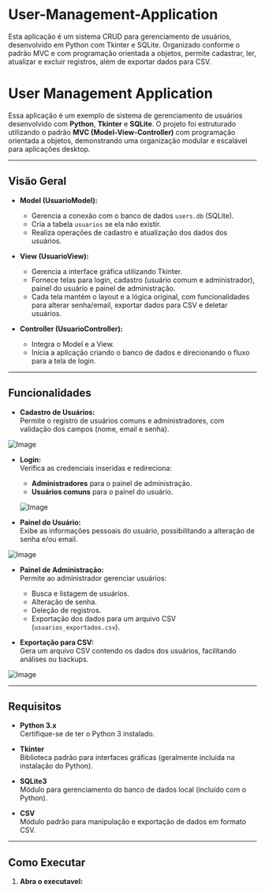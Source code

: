 # User-Management-Application
Esta aplicação é um sistema CRUD para gerenciamento de usuários, desenvolvido em Python com Tkinter e SQLite. Organizado conforme o padrão MVC e com programação orientada a objetos, permite cadastrar, ler, atualizar e excluir registros, além de exportar dados para CSV.

# User Management Application

Essa aplicação é um exemplo de sistema de gerenciamento de usuários desenvolvido com **Python**, **Tkinter** e **SQLite**. O projeto foi estruturado utilizando o padrão **MVC (Model-View-Controller)** com programação orientada a objetos, demonstrando uma organização modular e escalável para aplicações desktop.

---

## Visão Geral

- **Model (UsuarioModel):**  
  - Gerencia a conexão com o banco de dados `users.db` (SQLite).
  - Cria a tabela `usuarios` se ela não existir.
  - Realiza operações de cadastro e atualização dos dados dos usuários.

- **View (UsuarioView):**  
  - Gerencia a interface gráfica utilizando Tkinter.
  - Fornece telas para login, cadastro (usuário comum e administrador), painel do usuário e painel de administração.
  - Cada tela mantém o layout e a lógica original, com funcionalidades para alterar senha/email, exportar dados para CSV e deletar usuários.

- **Controller (UsuarioController):**  
  - Integra o Model e a View.
  - Inicia a aplicação criando o banco de dados e direcionando o fluxo para a tela de login.

---

## Funcionalidades

- **Cadastro de Usuários:**  
  Permite o registro de usuários comuns e administradores, com validação dos campos (nome, email e senha).

![Image](https://github.com/user-attachments/assets/35ec83f7-6a22-4b5e-8721-4c0600c78d41)

- **Login:**  
  Verifica as credenciais inseridas e redireciona:
  - **Administradores** para o painel de administração.
  - **Usuários comuns** para o painel do usuário.
  
  ![Image](https://github.com/user-attachments/assets/b1e41ba2-def5-4753-a44c-28b961c9e28a)

- **Painel do Usuário:**  
  Exibe as informações pessoais do usuário, possibilitando a alteração de senha e/ou email.

![Image](https://github.com/user-attachments/assets/bd53fb0e-aeb3-4766-bbd3-21f43ec6d0ff)
  

- **Painel de Administração:**  
  Permite ao administrador gerenciar usuários:
  - Busca e listagem de usuários.
  - Alteração de senha.
  - Deleção de registros.
  - Exportação dos dados para um arquivo CSV (`usuarios_exportados.csv`).

- **Exportação para CSV:**  
  Gera um arquivo CSV contendo os dados dos usuários, facilitando análises ou backups.

![Image](https://github.com/user-attachments/assets/8beea34e-521d-4632-a043-2fe00d4499bc)

---

## Requisitos

- **Python 3.x**  
  Certifique-se de ter o Python 3 instalado.

- **Tkinter**  
  Biblioteca padrão para interfaces gráficas (geralmente incluída na instalação do Python).

- **SQLite3**  
  Módulo para gerenciamento do banco de dados local (incluído com o Python).

- **CSV**  
  Módulo padrão para manipulação e exportação de dados em formato CSV.

---

## Como Executar

1. **Abra o executavel:**

